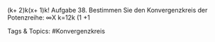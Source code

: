 (k+ 2)k(x+ 1)k!
Aufgabe 38. Bestimmen Sie den Konvergenzkreis der Potenzreihe:
 ∞X
k=12k
(1 +1

   Tags & Topics:
   #Konvergenzkreis